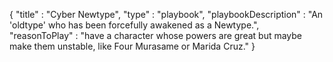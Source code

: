 {
  "title" : "Cyber Newtype",
  "type" : "playbook",
  "playbookDescription" : "An 'oldtype' who has been forcefully awakened as a Newtype.",
  "reasonToPlay" : "have a character whose powers are great but maybe make them unstable, like Four Murasame or Marida Cruz."
}
